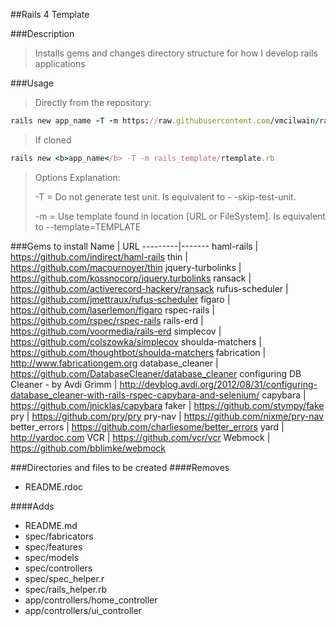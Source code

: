 ##Rails 4 Template

###Description
>Installs gems and changes directory structure for how I develop rails applications

###Usage
>Directly from the repository:
```ruby
rails new app_name -T -m https://raw.githubusercontent.com/vmcilwain/rails_template/<b>version</b>/rtemplate.rb
```
>If cloned
```ruby
rails new <b>app_name</b> -T -m rails_template/rtemplate.rb
```
>Options Explanation:
>
>-T = Do not generate test unit. Is equivalent to - -skip-test-unit.
>
>-m = Use template found in location [URL or FileSystem]. Is equivalent to --template=TEMPLATE


###Gems to install
Name | URL
---------|-------
haml-rails | https://github.com/indirect/haml-rails
thin | https://github.com/macournoyer/thin
jquery-turbolinks | https://github.com/kossnocorp/jquery.turbolinks
ransack | https://github.com/activerecord-hackery/ransack
rufus-scheduler | https://github.com/jmettraux/rufus-scheduler
figaro | https://github.com/laserlemon/figaro
rspec-rails | https://github.com/rspec/rspec-rails
rails-erd | https://github.com/voormedia/rails-erd
simplecov | https://github.com/colszowka/simplecov
shoulda-matchers | https://github.com/thoughtbot/shoulda-matchers
fabrication | http://www.fabricationgem.org
database_cleaner | https://github.com/DatabaseCleaner/database_cleaner
configuring DB Cleaner - by Avdi Grimm | http://devblog.avdi.org/2012/08/31/configuring-database_cleaner-with-rails-rspec-capybara-and-selenium/
capybara | https://github.com/jnicklas/capybara
faker | https://github.com/stympy/fake
pry | https://github.com/pry/pry
pry-nav | https://github.com/nixme/pry-nav
better_errors | https://github.com/charliesome/better_errors
yard | http://yardoc.com
VCR | https://github.com/vcr/vcr
Webmock | https://github.com/bblimke/webmock

###Directories and files to be created
####Removes
* README.rdoc

####Adds
* README.md
* spec/fabricators
* spec/features
* spec/models
* spec/controllers
* spec/spec_helper.r
* spec/rails_helper.rb
* app/controllers/home_controller
* app/controllers/ui_controller
